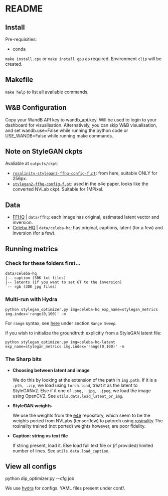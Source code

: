# README

## Install

Pre-requisities:
* conda

`make install.cpu` or `make install.gpu` as required.
Environment `clip` will be created.

## Makefile

`make help` to list all available commands.

## W&B Configuration

Copy your WandB API key to wandb_api.key. Will be used to login to your dashboard for visualisation. Alternatively, you can skip W&B visualisation, and set wandb.use=False while running the python code or USE_WANDB=False while running make commands.

## Note on StyleGAN ckpts

Avaliable at `outputs/ckpt`:

* [`rosalinity-stylegan2-ffhq-config-f.pt`](https://github.com/rosinality/stylegan2-pytorch#pretrained-checkpoints): from here, suitable ONLY for 256px.
* [`stylegan2-ffhq-config-f.pt`](https://drive.google.com/file/d/1EM87UquaoQmk17Q8d5kYIAHqu0dkYqdT/view?usp=sharing): used in the e4e paper, looks like the converted NVLab ckpt. Suitable for 1MPixel.

## Data

* [FFHQ](https://github.com/NVlabs/ffhq-dataset) | `data/ffhq`: each image has original, estimated latent vector and inversion.
* [Celeba HQ](https://github.com/IIGROUP/Multi-Modal-CelebA-HQ-Dataset) | `data/celeba-hq`: has original, captions, latent (for a few) and inversion (for a few).

## Running metrics

### Check for these folders first...

```
data/celeba-hq
|-- caption (30K txt files)
|-- latents (if you want to set GT to the inversion)
`-- rgb (30K jpg files)
```

### Multi-run with Hydra

```
python stylegan_optimizer.py img=celeba-hq exp_name=stylegan_metrics img.index='range(0,100)' -m
```

For `range` syntax, see [here](https://hydra.cc/docs/advanced/override_grammar/extended/) under section `Range Sweep`.

If you wish to initialize the groundtruth explicitly from a StyleGAN latent file:

```
python stylegan_optimizer.py img=celeba-hq-latent exp_name=stylegan_metrics img.index='range(0,100)' -m
```

### The Sharp bits

* **Choosing between latent and image**

    We do this by looking at the extension of the path in `img.path`.
    If it is a `.pth, .zip`, we load using `torch.load`, treat it as the latent to StyleGANv2.
    Else if it one of `.png, .jpg, .jpeg`, we load the image using OpenCV2.
    See `utils.data.load_latent_or_img`.
    
* **StyleGAN weights**
    
    We use the weights from the [e4e](https://github.com/omertov/encoder4editing) repository, which seem to be the weights ported from NVLabs (tensorflow) to pytorch using [rosinality](https://github.com/rosinality/stylegan2-pytorch)
    The rosinality trained (not ported) weights however, are poor fidelity.
   
* **Caption: string vs text file**
   
    If string present, load it.
    Else load full text file or (if provided) limited number of lines.
    See `utils.data.load_caption`.
    
## View all configs

python dip_optimizer.py --cfg job

We use [hydra](https://github.com/facebookresearch/hydra) for configs. YAML files present under conf/.